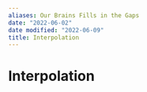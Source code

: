 ```yaml
---
aliases: Our Brains Fills in the Gaps
date: "2022-06-02"
date modified: "2022-06-09"
title: Interpolation
---
```


# Interpolation
